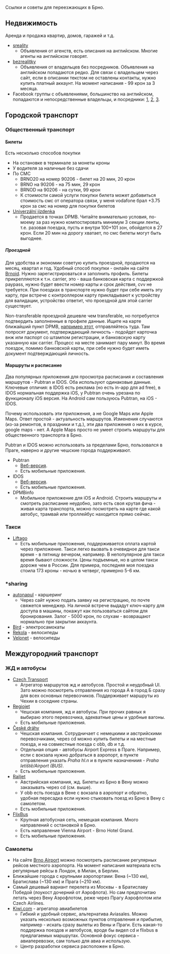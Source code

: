 Ссылки и советы для переезжающих в Брно. 

## Недвижимость
Аренда и продажа квартир, домов, гаражей и т.д. 

* [sreality](https://www.sreality.cz)
  * Объявления от агенств, есть описания на английском. Многие агенты на английском говорят. 
* [bezrealitky](https://www.bezrealitky.cz)
  * Объявления от владельцев без посредников. Объявления на английском попадаются редко. Для связи с владельцем через сайт, если в описании текстом не оставлены контакты, нужно купить платный аккаунт. На момент написания - 99 крон за 3 месяца. 
* Facebook группы с объявлениями, большинство на английском, попадаются и непосредственные владельцы, и посредники: [1](https://www.facebook.com/groups/flattorentinrno), [2](https://www.facebook.com/groups/271595216265053), [3](https://www.facebook.com/groups/MultilingualFlatsInBrno). 

## Городской транспорт
### Общественный транспорт
#### Билеты
Есть несколько способов покупки
* На остановке в терминале за монеты кроны
* У водителя за наличные без сдачи
* По СМС 
  * BRNO20 на номер 90206 - билет на 20 мин, 20 крон
  * BRNO на 90206 - на 75 мин, 29 крон
  * BRNOD на 90206 - на сутки, 99 крон
  * К стоимости самой услуги покупки билета может добавиться стоимость смс от оператора связи, у меня vodafone брал +3.75 крон за смс на номер для покупки билетов
* [Univerzální jízdenka](https://www.idsjmk.cz/univerzalni.aspx)
  * Продается в точках DPMB. Читайте внимательно условия, по-моему за раз нужно компостировать минимум 3 секции ленты, т.е. разовая поездка, пусть и внутри 100+101 зон, обойдется в 27 крон. Если 20 мин на дорогу хватает, по смс билеты могут быть выгоднее. 

##### Проездной
Для удобства и экономии советую купить проездной, продаются на месяц, квартал и год. Удобный способ покупки - онлайн на сайте [Brnoid](https://www.brnoid.cz/). Нужно зарегистрироваться и заполнить профиль. Билеты прикрепляются к т.н. carrier, это - ваша банковская карта с поддержкой paypass, нужно будет ввести номер карты и срок действия, cvv не требуется. При поездках в транспорте нужно будет при себе иметь эту карту, при встрече с контроллером карту прикладывают к устройству для валидации, устройство ответит, что проездной для этой carrier существует. 

Non-transferable проездной дешевле чем transferable, но потребуется подтвердить заполненные в профиле данные. Ищите на карте ближайший пункт DPMB, [например этот](https://goo.gl/maps/fFZcC2LZvCnNLmmo7), отправляйтесь туда. Там попросят документ, подтверждающий личность - подойдет карточка внж или паспорт со штампом регистрации, и банковскую карту указанную как carrier. Процесс на месте занимает пару минут. Во время поездок, помимо банковской карты, при себе нужно будет иметь документ подтверждающий личность. 

#### Маршруты и расписание
Два популярных приложения для просмотра расписания и составления маршрутов - Pubtran и IDOS. Оба используют одинаковые данные. Ключевые отличия: в IDOS есть реклама (но есть in-app для ad free), в IDOS нормальная поддержка iOS, у Pubtran очень урезана по функционалу iOS версия. На Android сам пользуюсь Pubtran, на iOS - IDOS. 

Почему использовать эти приложения, а не Google Maps или Apple Maps. Ответ простой - актуальность маршрутов. Изменения случаются (из-за ремонтов, в праздники и т.д.), эти два приложения о них в курсе, google maps - нет. А Apple Maps просто не умеет строить маршруты для общественного транспорта в Брно. 

Pubtran и IDOS можно использовать за пределами Брно, пользовался в Праге, наверно и другие чешские города поддерживают. 

* Pubtran
  * [Веб-версия](https://www.seznam.cz/jizdnirady/).
  * Есть мобильные приложения. 
* IDOS
  * [Веб-версия](https://jizdnirady.idnes.cz).
  * Есть мобильные приложения. 
* DPMBinfo
  * Мобильное приложение для iOS и Android. Строить маршруты и смотреть расписание неудобно, зато есть своя крутая фича - живая карта транспорта, можно посмотреть на карте где какой автобус, трамвай или троллейбус находится прямо сейчас. 

### Такси
* [Liftago](https://www.liftago.com/)
  * Есть мобильные приложения, поддерживается оплата картой через приложение. Такси легко вызвать в очевидное для такси время - в пятницу вечером, например. В непопулярное для такси время бывают сложности. Цены подъемные, но в целом такси дороже чем в России. Для примера, последняя моя поездка стоила 173 кроны - ночью в четверг, примерно 5-6 км.  
 
### \*sharing
* [autonapul](https://www.autonapul.cz/en/) - каршеринг
  * Через сайт нужно подать заявку на регистрацию, по почте свяжется менеджер. На личной встрече выдадут ключ-карту для доступа в машины, покажут как пользоваться сайтом для бронирования. Залог - 5000 крон, по слухам - возвращают нормально при закрытии аккаунта. 
* [Bird](https://www.bird.co) - электросамокаты
* [Rekola](https://www.rekola.cz/en/) - велосипеды
* [Velonet](https://en.brno.velonet.cz/) - велосипеды

## Междугородний транспорт
### ЖД и автобусы 
* [Czech Transport](https://czech-transport.com)
  * Агрегатор маршрутов жд и автобусов. Простой и неудобный UI. Зато можно посмотреть отправления из города А в город Б  сразу для всех основных перевозчиков. Поддерживает маршруты из Чехии в соседние страны. 
* [Regiojet](https://www.regiojet.com/) 
  * Чешская компания, жд и автобусы. При прочих равных я выбираю этого перевозчика, адекватные цены и удобные вагоны. 
  * Есть мобильные приложения. 
* [České dráhy](https://www.cd.cz/en/default.htm)
  * Чешская компания. Сотрудничает с немецкими и австрийскими перевозчиками, через cd можно купить билеты и на местные поезда, и на совместные поезда с obb, db и т.д.
  * Отдельная опция - автобусы Airport Express в Праге. Например, если с вокзала нужно добраться в аэропорт, в пункте отправления указать *Praha hl.n* и в пункте назначениия - *Praha letiště/Airport (BUS)*.  
  * Есть мобильные приложения. 
* [Railjet](https://tickets.oebb.at/en)
  * Австрийская компания, жд. Билеты из Брно в Вену можно заказывать через cd (см. выше). 
  * У obb есть поезда в Вене с вокзала в аэропорт и обратно, удобная пересадка если нужно стыковать поезд из Брно в Вену с самолетом.
  * Есть мобильные приложения. 
* [FlixBus](https://global.flixbus.com/)
  * Крупная автобусная сеть, немецкая компания. Много направлений с остановкой в Брно.
  * Есть направление Vienna Airport - Brno Hotel Grand. 
  * Есть мобильные приложения. 

### Самолеты
* На сайте [Brno Airport](http://www.brno-airport.cz/en/) можно посмотреть расписание регулярных рейсов местного аэропорта. На момент написания материала есть регулярные рейсы в Лондон, в Милан, в Берлин. 
* Ближайшие города с крупными аэропортами: Вена (~130 км), Братислава (~130 км) и Прага (~210 км).
* Самый дешевый вариант перелета из Москвы - в Братиславу Победой (лоукост дочерний от Аэрофлота). Но сам предпочитаю летать через Вену Аэрофлотом, реже через Прагу Аэрофлотом или Czech Airlines. 
* [Kiwi.com](https://www.kiwi.com) - агрегатор авиабилетов
  * Гибкий и удобный сервис, альтернатива Aviasales. Можно указать несколько возможных пунктов отправления и прибытия, например - искать сразу вылеты из Вены и Праги. Есть какая-то поддержка поездов и автобусов, вроде бы видел cd и flixbus в предлагаемых маршрутах. Основной фокус сервиса - авиаперевозки, сам только для авиа и использую. 
  * Центр разработки сервиса расположен в Брно. 
